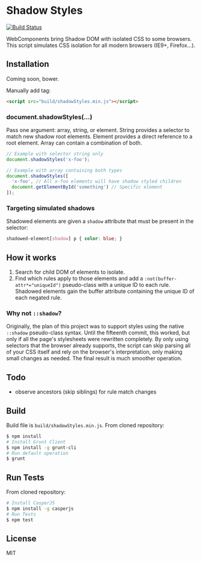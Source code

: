 # Shadow Styles

[![Build Status](https://travis-ci.org/numtel/shadowstyles.svg?branch=master)](https://travis-ci.org/numtel/shadowstyles)

WebComponents bring Shadow DOM with isolated CSS to some browsers.
This script simulates CSS isolation for all modern browsers (IE9+, Firefox...).

## Installation
Coming soon, bower.

Manually add tag:
```html
<script src="build/shadowStyles.min.js"></script>
```

### document.shadowStyles(...)
Pass one argument: array, string, or element.
String provides a selector to match new shadow root elements.
Element provides a direct reference to a root element.
Array can contain a combination of both.

```javascript
// Example with selector string only
document.shadowStyles('x-foo');

// Example with array containing both types
document.shadowStyles([
  'x-foo', // All x-foo elements will have shadow styled children
  document.getElementById('something') // Specific element
]);
```

### Targeting simulated shadows

Shadowed elements are given a `shadow` attribute that must be present in the
selector:

```css
shadowed-element[shadow] p { color: blue; }
```

## How it works

1. Search for child DOM of elements to isolate.
2. Find which rules apply to those elements and add a `:not(buffer-attr*="uniqueId")`
    pseudo-class with a unique ID to each rule. Shadowed elements gain the buffer
    attribute containing the unique ID of each negated rule.

### Why not `::shadow`?

Originally, the plan of this project was to support styles using the native
`::shadow` pseudo-class syntax. Until the fifteenth commit, this worked, but
only if all the page's stylesheets were rewritten completely. By only
using selectors that the browser already supports, the script can skip parsing
all of your CSS itself and rely on the browser's interpretation, only making
small changes as needed. The final result is much smoother operation.

## Todo

* observe ancestors (skip siblings) for rule match changes

## Build

Build file is `build/shadowStyles.min.js`. From cloned repository:

```bash
$ npm install
# Install Grunt Client
$ npm install -g grunt-cli
# Run default operation
$ grunt
```

## Run Tests

From cloned repository:

```bash
# Install CasperJS
$ npm install -g casperjs
# Run Tests
$ npm test
```

## License

MIT
